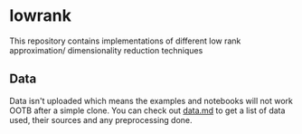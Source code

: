# lowrank

This repository contains implementations of different low rank approximation/ dimensionality reduction techniques

## Data

Data isn't uploaded which means the examples and notebooks will not work OOTB after a simple clone. You can check out [data.md](data/data.md) to get a list of data used, their sources and any preprocessing done.
